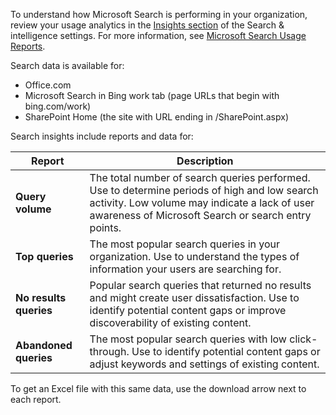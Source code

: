 To understand how Microsoft Search is performing in your organization, review your usage analytics in the [Insights section](https://admin.microsoft.com/Adminportal/Home#/MicrosoftSearch/insights) of the Search & intelligence settings. For more information, see [Microsoft Search Usage Reports](/microsoftsearch/usage-reports).

Search data is available for:

- Office.com
- Microsoft Search in Bing work tab (page URLs that begin with bing.com/work)
- SharePoint Home (the site with URL ending in /SharePoint.aspx)

Search insights include reports and data for:

   | Report                            | Description |
   | --------------------------------- | ------------------------- |
   | **Query volume**                  | The total number of search queries performed. Use to determine periods of high and low search activity. Low volume may indicate a lack of user awareness of Microsoft Search or search entry points. |
   | **Top queries**                   | The most popular search queries in your organization. Use to understand the types of information your users are searching for. |
   | **No results queries**            | Popular search queries that returned no results and might create user dissatisfaction. Use to identify potential content gaps or improve discoverability of existing content. |
   | **Abandoned queries**             | The most popular search queries with low click-through. Use to identify potential content gaps or adjust keywords and settings of existing content. |

To get an Excel file with this same data, use the download arrow next to each report.
